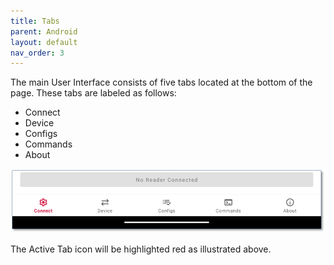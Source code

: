 ```yaml
---
title: Tabs
parent: Android
layout: default
nav_order: 3
---
```


The main User Interface consists of five tabs located at the bottom of the page. These tabs are labeled as follows:  
* Connect  
* Device  
* Configs  
* Commands  
* About  

![](./images/Tabs-Android.png)

The Active Tab icon will be highlighted red as illustrated above.

